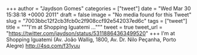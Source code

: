 
+++
author = "Jaydson Gomes"
categories = ["tweet"]
date = "Wed Mar 30 15:38:18 +0000 2011"
draft = false
image = "No media found for this Tweet"
slug = "7003bbc12f2cb3fcb0c2f908ccf92e542037ed6c"
tags = ["tweet"]
title = """I'm at Shopping Iguatemi ..."""
tweet = true
tweet_url = "https://twitter.com/jaydson/status/53118864363499520"
+++
I'm at Shopping Iguatemi (Av. João Wallig, 1800, Av. Dr. Nilo Peçanha, Porto Alegre) http://4sq.com/f31yuu
